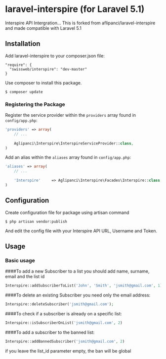 laravel-interspire (for Laravel 5.1)
==================

Interspire API Intergration... This is forked from aflipanci/laravel-interspire and made compatible with Laravel 5.1

## Installation

Add laravel-interspire to your composer.json file:

```
"require": {
  "swissweb/interspire": "dev-master"
}
```

Use composer to install this package.

```
$ composer update
```

### Registering the Package

Register the service provider within the ```providers``` array found in ```config/app.php```:

```php
'providers' => array(
	// ...
	
	Aglipanci\Interspire\InterspireServiceProvider::class,
)
```

Add an alias within the ```aliases``` array found in ```config/app.php```:


```php
'aliases' => array(
	// ...
	
	'Interspire'     => Aglipanci\Interspire\Facades\Interspire::class,
)
```

## Configuration

Create configuration file for package using artisan command

```
$ php artisan vendor:publish
```

And edit the config file with your Interspire API URL, Username and Token.


## Usage

### Basic usage

####To add a new Subscriber to a list you should add name, surname, email and the list id

```php
Interspire::addSubscriberToList('John', 'Smith', 'jsmith@gmail.com', 1);
```

####To delete an existing Subscriber you need only the email address:

```php
Interspire::deleteSubscriber('jsmith@gmail.com');
```

####To check if a subscriber is already on a specific list:

```php
Interspire::isSubscriberOnList('jsmith@gmail.com', 2)
```

####To add a subscriber to the banned list:

```php
Interspire::addBannedSubscriber('jsmith@gmail.com', 2)
```
if you leave the list_id parameter empty, the ban will be global
	
